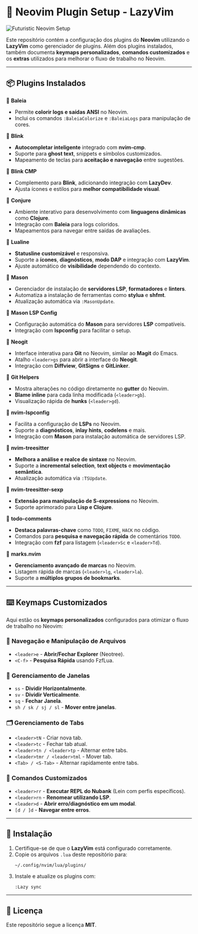 # 📖 Neovim Plugin Setup - LazyVim

![Futuristic Neovim Setup](attachment://An_illustration_of_a_futuristic,_cyberpunk-style_N.png)

Este repositório contém a configuração dos plugins do **Neovim** utilizando o **LazyVim** como gerenciador de plugins. Além dos plugins instalados, também documenta **keymaps personalizados**, **comandos customizados** e os **extras** utilizados para melhorar o fluxo de trabalho no Neovim.

---

## 📦 Plugins Instalados
🔹 **Baleia**
- Permite **colorir logs e saídas ANSI** no Neovim.
- Inclui os comandos `:BaleiaColorize` e `:BaleiaLogs` para manipulação de cores.

🔹 **Blink**
- **Autocompletar inteligente** integrado com **nvim-cmp**.
- Suporte para **ghost text**, snippets e símbolos customizados.
- Mapeamento de teclas para **aceitação e navegação** entre sugestões.

🔹 **Blink CMP**
- Complemento para **Blink**, adicionando integração com **LazyDev**.
- Ajusta ícones e estilos para **melhor compatibilidade visual**.

🔹 **Conjure**
- Ambiente interativo para desenvolvimento com **linguagens dinâmicas** como **Clojure**.
- Integração com **Baleia** para logs coloridos.
- Mapeamentos para navegar entre saídas de avaliações.

🔹 **Lualine**
- **Statusline customizável** e responsiva.
- Suporte a **ícones**, **diagnósticos**, **modo DAP** e integração com **LazyVim**.
- Ajuste automático de **visibilidade** dependendo do contexto.

🔹 **Mason**
- Gerenciador de instalação de **servidores LSP**, **formatadores** e **linters**.
- Automatiza a instalação de ferramentas como **stylua** e **shfmt**.
- Atualização automática via `:MasonUpdate`.

🔹 **Mason LSP Config**
- Configuração automática do **Mason** para servidores **LSP** compatíveis.
- Integração com **lspconfig** para facilitar o setup.

🔹 **Neogit**
- Interface interativa para **Git** no Neovim, similar ao **Magit** do Emacs.
- Atalho `<leader>gs` para abrir a interface do **Neogit**.
- Integração com **Diffview**, **GitSigns** e **GitLinker**.

🔹 **Git Helpers**
- Mostra alterações no código diretamente no **gutter** do Neovim.
- **Blame inline** para cada linha modificada (`<leader>gb`).
- Visualização rápida de **hunks** (`<leader>gd`).

🔹 **nvim-lspconfig**
- Facilita a configuração de **LSPs** no Neovim.
- Suporte a **diagnósticos**, **inlay hints**, **codelens** e mais.
- Integração com **Mason** para instalação automática de servidores LSP.

🔹 **nvim-treesitter**
- **Melhora a análise e realce de sintaxe** no Neovim.
- Suporte a **incremental selection**, **text objects** e **movimentação semântica**.
- Atualização automática via `:TSUpdate`.

🔹 **nvim-treesitter-sexp**
- **Extensão para manipulação de S-expressions** no Neovim.
- Suporte aprimorado para **Lisp e Clojure**.

🔹 **todo-comments**
- **Destaca palavras-chave** como `TODO`, `FIXME`, `HACK` no código.
- Comandos para **pesquisa e navegação rápida** de comentários `TODO`.
- Integração com **fzf** para listagem (`<leader>Sc` e `<leader>Td`).

🔹 **marks.nvim**
- **Gerenciamento avançado de marcas** no Neovim.
- Listagem rápida de marcas (`<leader>lg`, `<leader>la`).
- Suporte a **múltiplos grupos de bookmarks**.

---

## ⌨️ Keymaps Customizados

Aqui estão os **keymaps personalizados** configurados para otimizar o fluxo de trabalho no Neovim:

### 📂 **Navegação e Manipulação de Arquivos**
- `<leader>e` - **Abrir/Fechar Explorer** (Neotree).
- `<C-f>` - **Pesquisa Rápida** usando FzfLua.

### 🔀 **Gerenciamento de Janelas**
- `ss` - **Dividir Horizontalmente**.
- `sv` - **Dividir Verticalmente**.
- `sq` - **Fechar Janela**.
- `sh / sk / sj / sl` - **Mover entre janelas**.

### 🗂 **Gerenciamento de Tabs**
- `<leader>tN` - Criar nova tab.
- `<leader>tc` - Fechar tab atual.
- `<leader>tn / <leader>tp` - Alternar entre tabs.
- `<leader>tmr / <leader>tml` - Mover tab.
- `<Tab> / <S-Tab>` - Alternar rapidamente entre tabs.

### 📜 **Comandos Customizados**
- `<leader>rr` - **Executar REPL do Nubank** (Lein com perfis específicos).
- `<leader>rn` - **Renomear utilizando LSP**.
- `<leader>d` - **Abrir erro/diagnóstico em um modal**.
- `[d / ]d` - **Navegar entre erros**.

---

## 🚀 Instalação

1. Certifique-se de que o **LazyVim** está configurado corretamente.
2. Copie os arquivos `.lua` deste repositório para:
   ```sh
   ~/.config/nvim/lua/plugins/
   ```
3. Instale e atualize os plugins com:
   ```vim
   :Lazy sync
   ```

---

## 📜 Licença

Este repositório segue a licença **MIT**.
